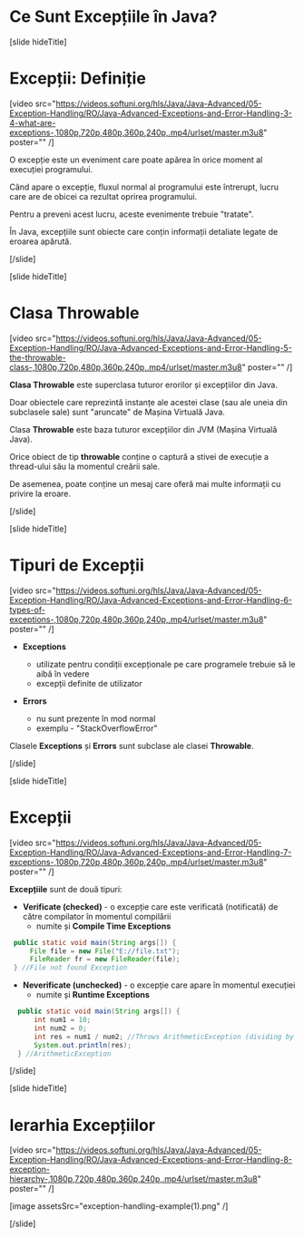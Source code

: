 # Ce Sunt Excepțiile în Java?

[slide hideTitle]

# Excepții: Definiție

[video src="https://videos.softuni.org/hls/Java/Java-Advanced/05-Exception-Handling/RO/Java-Advanced-Exceptions-and-Error-Handling-3-4-what-are-exceptions-,1080p,720p,480p,360p,240p,.mp4/urlset/master.m3u8" poster="" /]

O excepție este un eveniment care poate apărea în orice moment al execuției programului.

Când apare o excepție, fluxul normal al programului este întrerupt, lucru care are de obicei ca rezultat oprirea programului.

Pentru a preveni acest lucru, aceste evenimente trebuie "tratate".

În Java, excepțiile sunt obiecte care conțin informații detaliate legate de eroarea apărută.

[/slide]

[slide hideTitle]

# Clasa Throwable 

[video src="https://videos.softuni.org/hls/Java/Java-Advanced/05-Exception-Handling/RO/Java-Advanced-Exceptions-and-Error-Handling-5-the-throwable-class-,1080p,720p,480p,360p,240p,.mp4/urlset/master.m3u8" poster="" /]

**Clasa Throwable** este superclasa tuturor erorilor și excepțiilor din Java.

Doar obiectele care reprezintă instanțe ale acestei clase (sau ale uneia din subclasele sale) sunt "aruncate" de Mașina Virtuală Java.

Clasa **Throwable** este baza tuturor excepțiilor din JVM (Mașina Virtuală Java).

Orice obiect de tip **throwable** conține o captură a stivei de execuție a thread-ului său la momentul creării sale.

De asemenea, poate conține un mesaj care oferă mai multe informații cu privire la eroare.


[/slide]

[slide hideTitle]

# Tipuri de Excepții

[video src="https://videos.softuni.org/hls/Java/Java-Advanced/05-Exception-Handling/RO/Java-Advanced-Exceptions-and-Error-Handling-6-types-of-exceptions-,1080p,720p,480p,360p,240p,.mp4/urlset/master.m3u8" poster="" /]

- **Exceptions**
     - utilizate pentru condiții excepționale pe care programele trebuie să le aibă în vedere
     - excepții definite de utilizator

- **Errors**
     - nu sunt prezente în mod normal
     - exemplu - "StackOverflowError"

Clasele **Exceptions** și **Errors** sunt subclase ale clasei **Throwable**.

[/slide]

[slide hideTitle]

# Excepții

[video src="https://videos.softuni.org/hls/Java/Java-Advanced/05-Exception-Handling/RO/Java-Advanced-Exceptions-and-Error-Handling-7-exceptions-,1080p,720p,480p,360p,240p,.mp4/urlset/master.m3u8" poster="" /]

**Excepțiile** sunt de două tipuri:

- **Verificate (checked)** - o excepție care este verificată (notificată) de către compilator în momentul compilării
     - numite și **Compile Time Exceptions**

```java 
 public static void main(String args[]) {
     File file = new File("E://file.txt");
     FileReader fr = new FileReader(file);
 } //File not found Exception
```
 

- **Neverificate (unchecked)** - o excepție care apare în momentul execuției
     - numite și **Runtime Exceptions**

```java 
  public static void main(String args[]) {
      int num1 = 10;
      int num2 = 0;
      int res = num1 / num2; //Throws ArithmeticException (dividing by 0)
      System.out.println(res);
  } //ArithmeticException
```
[/slide]

[slide hideTitle]

# Ierarhia Excepțiilor

[video src="https://videos.softuni.org/hls/Java/Java-Advanced/05-Exception-Handling/RO/Java-Advanced-Exceptions-and-Error-Handling-8-exception-hierarchy-,1080p,720p,480p,360p,240p,.mp4/urlset/master.m3u8" poster="" /]

[image assetsSrc="exception-handling-example(1).png" /]

[/slide]


